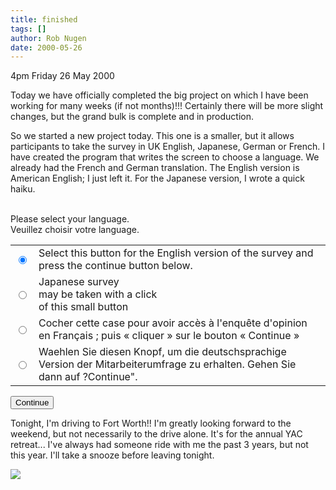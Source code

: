 ```yaml
---
title: finished
tags: []
author: Rob Nugen
date: 2000-05-26
---
```


<p class=date>4pm Friday 26 May 2000</p>

<p>Today we have officially completed the big project on which I have been working for many weeks (if not months)!!!  Certainly there will be more slight changes, but the grand bulk is complete and in production.

<p>So we started a new project today.  This one is a smaller, but it allows participants to take the survey in UK English, Japanese, German or French.  I have created the program that writes the screen to choose a language.  We already had the French and German translation.  The English version is American English; I just left it.  For the Japanese version, I wrote a quick haiku.

<p><FORM>
<BR>Please select your language.  
<br>Veuillez choisir votre language.
<table>
<tr><td>
<INPUT type=radio name=lang checked value=eng></td>
<TD>Select this button for the English version of the survey and press the continue button below.</td>
<tr><td>
<INPUT type=radio name=lang value=jap></td>
<TD>Japanese survey
<br>may be taken with a click
<br>of this small button</td>
<tr><td>
<INPUT type=radio name=lang value=fre></td>
<TD>Cocher cette case pour avoir accès à l'enquête d'opinion en Français ; puis « cliquer » sur le bouton « Continue » </td>
<tr><td>
<INPUT type=radio name=lang value=ger></td>
<TD>Waehlen Sie diesen Knopf, um die deutschsprachige Version der Mitarbeiterumfrage zu erhalten. Gehen Sie dann auf ?Continue".</td>
</table>
<INPUT TYPE=button VALUE=Continue>
</FORM>

<p>Tonight, I'm driving to Fort Worth!!  I'm greatly looking forward to the weekend, but not necessarily to the drive alone.  It's for the annual YAC retreat...  I've always had someone ride with me the past 3 years, but not this year.  I'll take a snooze before leaving tonight.

<p><img src="/images/rob/wL-ROB.gif">

